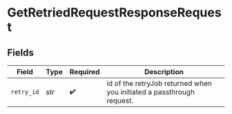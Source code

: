 # GetRetriedRequestResponseRequest


## Fields

| Field                                                                 | Type                                                                  | Required                                                              | Description                                                           |
| --------------------------------------------------------------------- | --------------------------------------------------------------------- | --------------------------------------------------------------------- | --------------------------------------------------------------------- |
| `retry_id`                                                            | *str*                                                                 | :heavy_check_mark:                                                    | id of the retryJob returned when you initiated a passthrough request. |